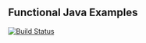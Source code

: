 ## Functional Java Examples
[![Build Status](https://travis-ci.org/disc99/functionaljava-example.svg?branch=master)](https://travis-ci.org/disc99/functionaljava-example)
